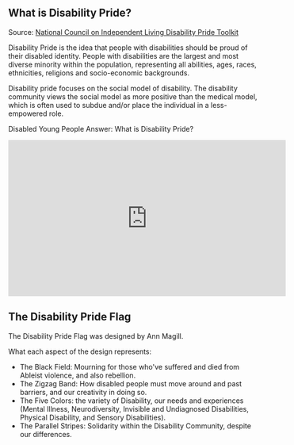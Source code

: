 ## What is Disability Pride?

Source: [National Council on Independent Living Disability Pride Toolkit](https://ncil.org/disability-pride-toolkit-and-resource-guide/)

Disability Pride is the idea that people with disabilities should be proud of their disabled identity. People with disabilities are the largest and most diverse minority within the population, representing all abilities, ages, races, ethnicities, religions and socio-economic backgrounds.

Disability pride focuses on the social model of disability. The disability community views the social model as more positive than the medical model, which is often used to subdue and/or place the individual in a less-empowered role.

Disabled Young People Answer: What is Disability Pride?

<iframe width="560" height="315" src="https://www.youtube.com/embed/TpkwSQQbFEg" title="YouTube video player" frameborder="0" allow="accelerometer; autoplay; clipboard-write; encrypted-media; gyroscope; picture-in-picture" allowfullscreen></iframe>

## The Disability Pride Flag

The Disability Pride Flag was designed by Ann Magill.

What each aspect of the design represents:
- The Black Field: Mourning for those who've suffered and died from Ableist violence, and also rebellion.
- The Zigzag Band: How disabled people must move around and past barriers, and our creativity in doing so.
- The Five Colors: the variety of Disability, our needs and experiences (Mental Illness, Neurodiversity, Invisible and Undiagnosed Disabilities, Physical Disability, and Sensory Disabilities).
- The Parallel Stripes: Solidarity within the Disability Community, despite our differences.
